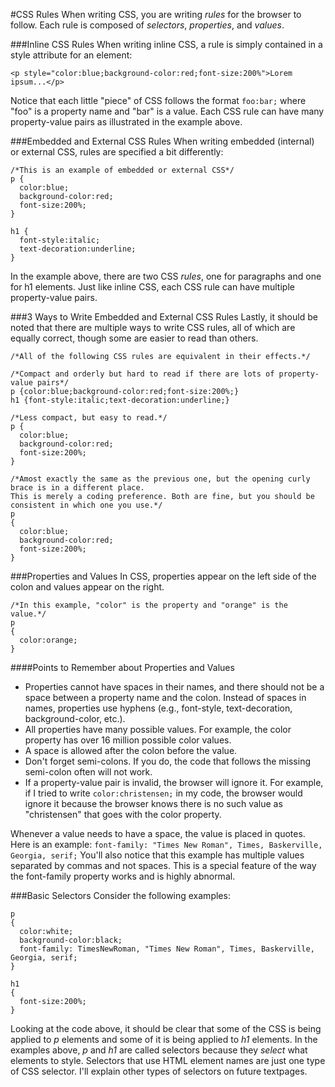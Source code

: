 #CSS Rules
When writing CSS, you are writing *rules* for the browser to follow. Each rule is composed of *selectors*, *properties*, and *values*.

###Inline CSS Rules
When writing inline CSS, a rule is simply contained in a style attribute for an element:


    <p style="color:blue;background-color:red;font-size:200%">Lorem ipsum...</p>


Notice that each little "piece" of CSS follows the format `foo:bar;` where "foo" is a property name and "bar" is a value. Each CSS rule can have many property-value pairs as illustrated in the example above.

###Embedded and External CSS Rules
When writing embedded (internal) or external CSS, rules are specified a bit differently:


    /*This is an example of embedded or external CSS*/
    p {
      color:blue;
      background-color:red;
      font-size:200%;
    }
    
    h1 {
      font-style:italic;
      text-decoration:underline;
    }


In the example above, there are two CSS *rules*, one for paragraphs and one for h1 elements. Just like inline CSS, each CSS rule can have multiple property-value pairs.

###3 Ways to Write Embedded and External CSS Rules
Lastly, it should be noted that there are multiple ways to write CSS rules, all of which are equally correct, though some are easier to read than others.


    /*All of the following CSS rules are equivalent in their effects.*/
    
    /*Compact and orderly but hard to read if there are lots of property-value pairs*/
    p {color:blue;background-color:red;font-size:200%;}
    h1 {font-style:italic;text-decoration:underline;}
    
    /*Less compact, but easy to read.*/
    p {
      color:blue;
      background-color:red;
      font-size:200%;
    }
    
    /*Amost exactly the same as the previous one, but the opening curly brace is in a different place.
    This is merely a coding preference. Both are fine, but you should be consistent in which one you use.*/
    p
    {
      color:blue;
      background-color:red;
      font-size:200%;
    }


###Properties and Values
In CSS, properties appear on the left side of the colon and values appear on the right.

    /*In this example, "color" is the property and "orange" is the value.*/
    p
    {
      color:orange;
    }

####Points to Remember about Properties and Values
* Properties cannot have spaces in their names, and there should not be a space between a property name and the colon. Instead of spaces in names, properties use hyphens (e.g., font-style, text-decoration, background-color, etc.).
* All properties have many possible values. For example, the color property has over 16 million possible color values.
* A space is allowed after the colon before the value.
* Don't forget semi-colons. If you do, the code that follows the missing semi-colon often will not work.
* If a property-value pair is invalid, the browser will ignore it. For example, if I tried to write `color:christensen;` in my code, the browser would ignore it because the browser knows there is no such value as "christensen" that goes with the color property.

Whenever a value needs to have a space, the value is placed in quotes. Here is an example: `font-family: "Times New Roman", Times, Baskerville, Georgia, serif;` You'll also notice that this example has multiple values separated by commas and not spaces. This is a special feature of the way the font-family property works and is highly abnormal.

###Basic Selectors
Consider the following examples:

    p
    {
      color:white;
      background-color:black;
      font-family: TimesNewRoman, "Times New Roman", Times, Baskerville, Georgia, serif;
    }
    
    h1
    {
      font-size:200%;
    }

Looking at the code above, it should be clear that some of the CSS is being applied to *p* elements and some of it is being applied to *h1* elements. In the examples above, *p* and *h1* are called selectors because they *select* what elements to style. Selectors that use HTML element names are just one type of CSS selector. I'll explain other types of selectors on future textpages.
